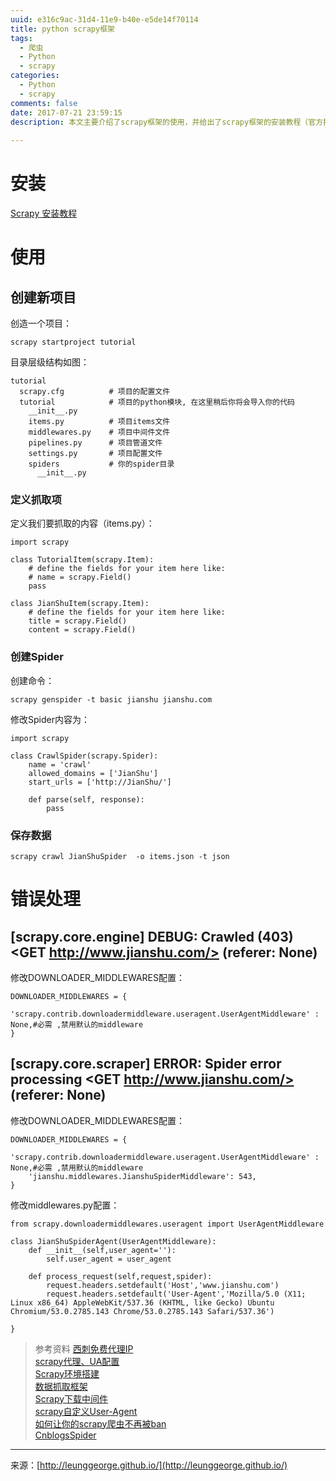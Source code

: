 ```yaml
---
uuid: e316c9ac-31d4-11e9-b40e-e5de14f70114
title: python scrapy框架
tags:
  - 爬虫
  - Python
  - scrapy
categories:
  - Python
  - scrapy
comments: false
date: 2017-07-21 23:59:15
description: 本文主要介绍了scrapy框架的使用，并给出了scrapy框架的安装教程（官方指南）。 
 
---
```


# 安装

[Scrapy 安装教程](http://scrapy-chs.readthedocs.io/zh_CN/latest/intro/install.html)

# 使用
## 创建新项目
创造一个项目：  

```
scrapy startproject tutorial
```
目录层级结构如图：  

```
tutorial 
  scrapy.cfg          # 项目的配置文件
  tutorial            # 项目的python模块, 在这里稍后你将会导入你的代码
    __init__.py       
    items.py          # 项目items文件
    middlewares.py    # 项目中间件文件
    pipelines.py      # 项目管道文件
    settings.py       # 项目配置文件
    spiders           # 你的spider目录
      __init__.py     
```

### 定义抓取项
定义我们要抓取的内容（items.py）： 

```
import scrapy

class TutorialItem(scrapy.Item):
    # define the fields for your item here like:
    # name = scrapy.Field()
    pass

class JianShuItem(scrapy.Item):
    # define the fields for your item here like:
    title = scrapy.Field()
    content = scrapy.Field()    
```
### 创建Spider
创建命令：

```
scrapy genspider -t basic jianshu jianshu.com
```

修改Spider内容为：

```
import scrapy

class CrawlSpider(scrapy.Spider):
    name = 'crawl'
    allowed_domains = ['JianShu']
    start_urls = ['http://JianShu/']

    def parse(self, response):
        pass
```

### 保存数据

```
scrapy crawl JianShuSpider  -o items.json -t json
```

# 错误处理
## [scrapy.core.engine] DEBUG: Crawled (403) <GET http://www.jianshu.com/> (referer: None)
修改DOWNLOADER_MIDDLEWARES配置：

```
DOWNLOADER_MIDDLEWARES = {
    'scrapy.contrib.downloadermiddleware.useragent.UserAgentMiddleware' : None,#必需 ,禁用默认的middleware
}
```

## [scrapy.core.scraper] ERROR: Spider error processing <GET http://www.jianshu.com/> (referer: None)
修改DOWNLOADER_MIDDLEWARES配置：

```
DOWNLOADER_MIDDLEWARES = {
    'scrapy.contrib.downloadermiddleware.useragent.UserAgentMiddleware' : None,#必需 ,禁用默认的middleware
    'jianshu.middlewares.JianshuSpiderMiddleware': 543,
}
```

修改middlewares.py配置：

```
from scrapy.downloadermiddlewares.useragent import UserAgentMiddleware

class JianShuSpiderAgent(UserAgentMiddleware):
    def __init__(self,user_agent=''):
        self.user_agent = user_agent

    def process_request(self,request,spider):
        request.headers.setdefault('Host','www.jianshu.com')
        request.headers.setdefault('User-Agent','Mozilla/5.0 (X11; Linux x86_64) AppleWebKit/537.36 (KHTML, like Gecko) Ubuntu Chromium/53.0.2785.143 Chrome/53.0.2785.143 Safari/537.36')

}
```




> 参考资料
> [西刺免费代理IP](http://www.xicidaili.com/)  
> [scrapy代理、UA配置](http://www.cnblogs.com/rwxwsblog/p/4575894.html?utm_source=tuicool&utm_medium=referral)  
> [Scrapy环境搭建](http://agroup.baidu.com/media/md/article/78144)  
> [数据抓取框架](http://agroup.baidu.com/searchwar/md/article/155920)  
> [Scrapy下载中间件](http://www.jianshu.com/p/1352fb39bd94)  
> [scrapy自定义User-Agent](http://www.jianshu.com/p/0f39f9ca37d5)  
> [如何让你的scrapy爬虫不再被ban](http://www.cnblogs.com/rwxwsblog/p/4575894.html?utm_source=tuicool&utm_medium=referral)  
> [CnblogsSpider](https://github.com/jackgitgz/CnblogsSpider/blob/master/cnblogs/settings.py)

---
<link rel="stylesheet" href="http://yandex.st/highlightjs/6.1/styles/default.min.css">
<script src="http://yandex.st/highlightjs/6.1/highlight.min.js"></script>
<script>
hljs.tabReplace = ' ';
hljs.initHighlightingOnLoad();
</script>


来源：[http://leunggeorge.github.io/](http://leunggeorge.github.io/)  
